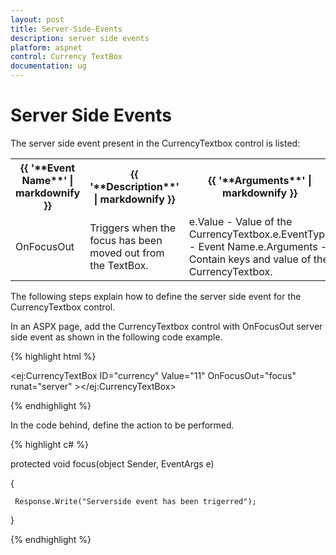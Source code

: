 ```yaml
---
layout: post
title: Server-Side-Events
description: server side events
platform: aspnet
control: Currency TextBox
documentation: ug
---
```


# Server Side Events

The server side event present in the CurrencyTextbox control is listed:


<table>
<tr>
<th>
{{ '**Event Name**' | markdownify }}</th><th>
{{ '**Description**' | markdownify }}</th><th>
{{ '**Arguments**' | markdownify }}</th></tr>
<tr>
<td>
OnFocusOut</td><td>
Triggers when the focus has been moved out from the TextBox.</td><td>
e.Value - Value of the CurrencyTextbox.e.EventType - Event Name.e.Arguments - Contain keys and value of the CurrencyTextbox.</td></tr>
</table>


The following steps explain how to define the server side event for the CurrencyTextbox control.

In an ASPX page, add the CurrencyTextbox control with OnFocusOut server side event as shown in the following code example.

{% highlight html %}

  <ej:CurrencyTextBox ID="currency" Value="11" OnFocusOut="focus"  runat="server" ></ej:CurrencyTextBox>



{% endhighlight %}

In the code behind, define the action to be performed.

{% highlight c# %}

protected void focus(object Sender, EventArgs e)

{

     Response.Write("Serverside event has been trigerred");

}



{% endhighlight %}



